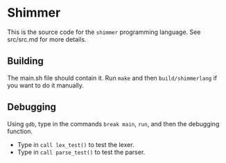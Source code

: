 # Shimmer
This is the source code for the ```shimmer```
programming language.
See src/src.md for more details.

## Building
The main.sh file should contain it.
Run ```make``` and then ```build/shimmerlang```
if you want to do it manually.

## Debugging
Using ```gdb```, type in the commands
```break main```, ```run```,
and then the debugging function.
* Type in ```call lex_test()``` to test the lexer.
* Type in ```call parse_test()``` to test the parser.
